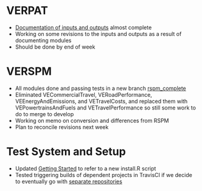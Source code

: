 # VERPAT 
  - [Documentation of inputs and outputs](VERPAT-Inputs-and-Outputs) almost complete
  - Working on some revisions to the inputs and outputs as a result of documenting modules
  - Should be done by end of week

# VERSPM
  - All modules done and passing tests in a new branch [rspm_complete](https://github.com/gregorbj/VisionEval/tree/rspm_complete)
  - Eliminated VECommercialTravel, VERoadPerformance, VEEnergyAndEmissions, and VETravelCosts, and replaced them with VEPowertrainsAndFuels and VETravelPerformance so still some work to do to merge to develop
  - Working on memo on conversion and differences from RSPM
  - Plan to reconcile revisions next week

# Test System and Setup
  - Updated [Getting Started](https://github.com/gregorbj/VisionEval/wiki/Getting-Started) to refer to a new install.R script
  - Tested triggering builds of dependent projects in TravisCI if we decide to eventually go with [separate repositories](https://github.com/gregorbj/VisionEval/issues/129)